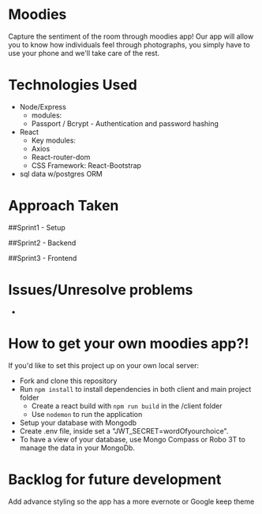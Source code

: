 # Moodies
Capture the sentiment of the room through moodies app!  Our app will allow you to know how individuals feel through photographs, you simply have to use your phone and we'll take care of the rest.
 

# Technologies Used
* Node/Express
 	* modules:
     * Passport / Bcrypt - Authentication and password hashing
* React
	* Key modules:
	 * Axios
	 * React-router-dom
	* CSS Framework: React-Bootstrap
* sql data w/postgres ORM

# Approach Taken


##Sprint1 - Setup 


##Sprint2 - Backend 


##Sprint3 - Frontend 


# Issues/Unresolve problems
*


# How to get your own moodies app?!
If you'd like to set this project up on your own local server: 
* Fork and clone this repository
* Run `npm install` to install dependencies in both client and main project folder
  * Create a react build with `npm run build`  in the /client folder
  * Use `nodemon` to run the application
* Setup your database with Mongodb 
* Create .env file, inside set a "JWT_SECRET=wordOfyourchoice".
* To have a view of your database, use Mongo Compass or Robo 3T to manage the data in your MongoDb.


# Backlog for future development
Add advance styling so the app has a more evernote or Google keep theme